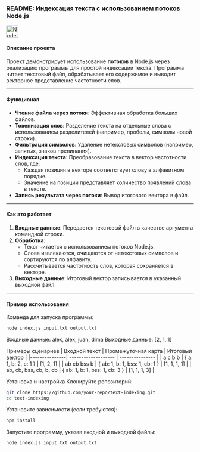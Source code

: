 ### README: Индексация текста с использованием потоков Node.js

<img src="https://cdn.jsdelivr.net/gh/devicons/devicon/icons/nodejs/nodejs-original.svg" height="32" alt="Node.js" style="margin-right: 4px">

#### Описание проекта
Проект демонстрирует использование **потоков** в Node.js через реализацию программы для простой индексации текста. Программа читает текстовый файл, обрабатывает его содержимое и выводит векторное представление частотности слов.

---

#### Функционал
- **Чтение файла через потоки**: Эффективная обработка больших файлов.
- **Токенизация слов**: Разделение текста на отдельные слова с использованием разделителей (например, пробелы, символы новой строки).
- **Фильтрация символов**: Удаление нетекстовых символов (например, запятых, знаков препинания).
- **Индексация текста**: Преобразование текста в вектор частотности слов, где:
  - Каждая позиция в векторе соответствует слову в алфавитном порядке.
  - Значение на позиции представляет количество появлений слова в тексте.
- **Запись результата через потоки**: Вывод итогового вектора в файл.

---

#### Как это работает
1. **Входные данные**: Передается текстовый файл в качестве аргумента командной строки.
2. **Обработка**:
   - Текст читается с использованием потоков Node.js.
   - Слова извлекаются, очищаются от нетекстовых символов и сортируются по алфавиту.
   - Рассчитывается частотность слов, которая сохраняется в векторе.
3. **Выходные данные**: Итоговый вектор записывается в указанный выходной файл.

---

#### Пример использования
Команда для запуска программы:
```bash
node index.js input.txt output.txt
```
Входные данные: alex, alex, juan, dima
Выходные данные: \[2, 1, 1\]

Примеры сценариев
| Входной текст	| Промежуточная карта |	Итоговый вектор |
|---------------| ------------------- | --------------- |
| a c b b	| { a: 1, b: 2, c: 1 } |	\[1, 2, 1\] |
| ab cb bss b |	{ ab: 1, b: 1, bss: 1, cb: 1 } |	\[1, 1, 1, 1\] |
| ab, cb, bss, cb, b, cb	| { ab: 1, b: 1, bss: 1, cb: 3 } |	\[1, 1, 1, 3\] |

Установка и настройка
Клонируйте репозиторий:
```bash
git clone https://github.com/your-repo/text-indexing.git
cd text-indexing
```
Установите зависимости (если требуются):
```bash
npm install
```
Запустите программу, указав входной и выходной файлы:
```bash
node index.js input.txt output.txt
```

